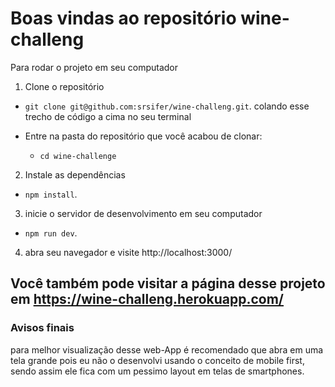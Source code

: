 # Boas vindas ao repositório wine-challeng

Para rodar o projeto em seu computador

1. Clone o repositório
  * `git clone git@github.com:srsifer/wine-challeng.git`.
    colando esse trecho de código a cima no seu terminal
    
  * Entre na pasta do repositório que você acabou de clonar:
    * `cd wine-challenge`

2. Instale as dependências 
  * `npm install`.
  
3. inicie o servidor de desenvolvimento em seu computador
  * `npm run dev`.
  
4. abra seu navegador e visite http://localhost:3000/
  
Você também pode visitar a página desse projeto em https://wine-challeng.herokuapp.com/
---
### Avisos finais 
para melhor visualização desse web-App é recomendado que abra em uma tela grande
pois eu não o desenvolvi usando o conceito de mobile first,  sendo assim ele fica com um pessimo layout em telas de smartphones.
